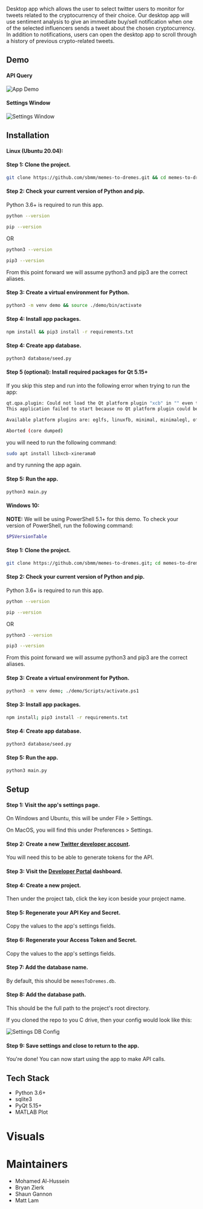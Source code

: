 
Desktop app which allows the user to select twitter users to monitor for tweets related to the cryptocurrency of their choice. Our desktop app will use sentiment analysis to give an immediate buy/sell notification when one of the selected influencers sends a tweet about the chosen cryptocurrency. In addition to notifications, users can open the desktop app to scroll through a history of previous crypto-related tweets.

## Demo

#### API Query

![App Demo](https://github.com/sbmm/memes-to-dremes/blob/main/media/demo.gif)

#### Settings Window

![Settings Window](https://github.com/sbmm/memes-to-dremes/blob/main/media/settings_blank.PNG)

## Installation

#### Linux (Ubuntu 20.04):

#### Step 1: Clone the project.
```bash
git clone https://github.com/sbmm/memes-to-dremes.git && cd memes-to-dremes
```

#### Step 2: Check your current version of Python and pip. 
Python 3.6+ is required to run this app.

```bash
python --version
```

```bash
pip --version
```

OR

```bash
python3 --version
```

```bash
pip3 --version
```

From this point forward we will assume python3 and pip3 are the correct aliases. 

#### Step 3: Create a virtual environment for Python.
```bash
python3 -m venv demo && source ./demo/bin/activate
```

#### Step 4: Install app packages.
```bash
npm install && pip3 install -r requirements.txt
```

#### Step 4: Create app database.
```bash
python3 database/seed.py
```

#### Step 5 (optional): Install required packages for Qt 5.15+
If you skip this step and run into the following error when trying to run the app:
```bash
qt.qpa.plugin: Could not load the Qt platform plugin "xcb" in "" even though it was found.
This application failed to start because no Qt platform plugin could be initialized. Reinstalling the application may fix this problem.

Available platform plugins are: eglfs, linuxfb, minimal, minimalegl, offscreen, vnc, wayland-egl, wayland, wayland-xcomposite-egl, wayland-xcomposite-glx, xcb.

Aborted (core dumped)
```

you will need to run the following command:
```bash
sudo apt install libxcb-xinerama0
```

and try running the app again.

#### Step 5: Run the app.
```bash
python3 main.py
```

#### Windows 10:
**NOTE:** We will be using PowerShell 5.1+ for this demo. To check your version of PowerShell, run the following command:

```bash
$PSVersionTable
```

#### Step 1: Clone the project.
```bash
git clone https://github.com/sbmm/memes-to-dremes.git; cd memes-to-dremes
```

#### Step 2: Check your current version of Python and pip. 
Python 3.6+ is required to run this app.

```bash
python --version
```

```bash
pip --version
```

OR

```bash
python3 --version
```

```bash
pip3 --version
```

From this point forward we will assume python3 and pip3 are the correct aliases. 

#### Step 3: Create a virtual environment for Python.
```bash
python3 -m venv demo; ./demo/Scripts/activate.ps1
```

#### Step 3: Install app packages.
```bash
npm install; pip3 install -r requirements.txt
```

#### Step 4: Create app database.
```bash
python3 database/seed.py
```

#### Step 5: Run the app.
```bash
python3 main.py
```

## Setup

#### Step 1: Visit the app's settings page. 

On Windows and Ubuntu, this will be under File > Settings. 

On MacOS, you will find this under Preferences > Settings.

#### Step 2: Create a new [Twitter developer account](https://developer.twitter.com/en/apply-for-access). 

You will need this to be able to generate tokens for the API.

#### Step 3: Visit the [Developer Portal](https://developer.twitter.com/en/portal/projects-and-apps) dashboard.

#### Step 4: Create a new project. 

Then under the project tab, click the key icon beside your project name.

#### Step 5: Regenerate your API Key and Secret. 

Copy the values to the app's settings fields.

#### Step 6: Regenerate your Access Token and Secret. 

Copy the values to the app's settings fields.

#### Step 7: Add the database name. 

By default, this should be `memesToDremes.db`.

#### Step 8: Add the database path. 

This should be the full path to the project's root directory. 

If you cloned the repo to you C drive, then your config would look like this:

![Settings DB Config](https://github.com/sbmm/memes-to-dremes/blob/main/media/settings_defaults.PNG)

#### Step 9: Save settings and close to return to the app. 

You're done! You can now start using the app to make API calls. 

## Tech Stack
* Python 3.6+
* sqlite3
* PyQt 5.15+
* MATLAB Plot

# Visuals

# Maintainers
* Mohamed Al-Hussein
* Bryan Zierk
* Shaun Gannon
* Matt Lam
